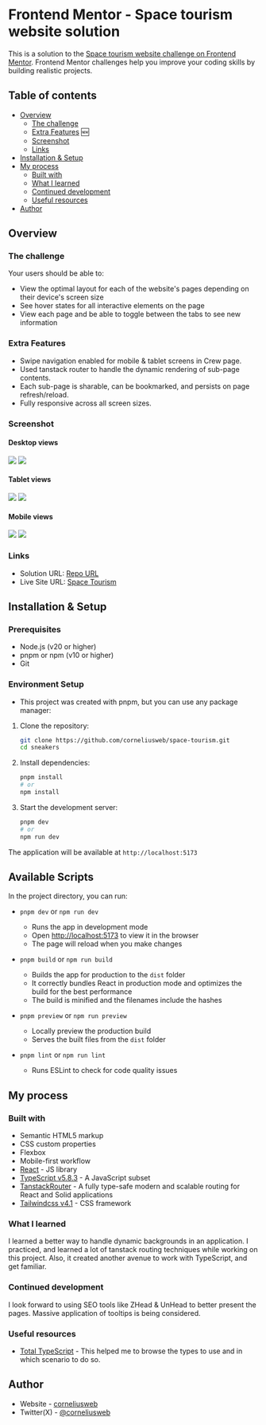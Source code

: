 # Frontend Mentor - Space tourism website solution

This is a solution to the [Space tourism website challenge on Frontend Mentor](https://www.frontendmentor.io/challenges/space-tourism-multipage-website-gRWj1URZ3). Frontend Mentor challenges help you improve your coding skills by building realistic projects. 

## Table of contents

-  [Overview](#overview)
   -  [The challenge](#the-challenge)
   -  [Extra Features](#extra-features) 🆕
   -  [Screenshot](#screenshot)
   -  [Links](#links)
-  [Installation & Setup](#installation--setup)
-  [My process](#my-process)
   -  [Built with](#built-with)
   -  [What I learned](#what-i-learned)
   -  [Continued development](#continued-development)
   -  [Useful resources](#useful-resources)
-  [Author](#author)

## Overview

### The challenge

Your users should be able to:

- View the optimal layout for each of the website's pages depending on their device's screen size
- See hover states for all interactive elements on the page
- View each page and be able to toggle between the tabs to see new information

### Extra Features
- Swipe navigation enabled for mobile & tablet screens in Crew page.
- Used tanstack router to handle the dynamic rendering of sub-page contents.
- Each sub-page is sharable, can be bookmarked, and persists on page refresh/reload.
- Fully responsive across all screen sizes.

### Screenshot

#### Desktop views

![](./demo/default.png)
![](./demo/desktop-tech.png)

#### Tablet views

![](./demo/iPad-v.png)
![](./demo/iPad-h.png)

#### Mobile views

![](./demo/phone-crew.png)
![](./demo/phone-dest.png)



### Links

-  Solution URL: [Repo URL](https://github.com/corneliusweb/space-tourism)
-  Live Site URL: [Space Tourism](https://cornelius-space.vercel.app/)

## Installation & Setup

### Prerequisites

-  Node.js (v20 or higher)
-  pnpm or npm (v10 or higher)
-  Git

### Environment Setup

-  This project was created with pnpm, but you can use any package manager:

1. Clone the repository:

   ```bash
   git clone https://github.com/corneliusweb/space-tourism.git
   cd sneakers
   ```

2. Install dependencies:

   ```bash
   pnpm install
   # or
   npm install
   ```

3. Start the development server:
   ```bash
   pnpm dev
   # or
   npm run dev
   ```

The application will be available at `http://localhost:5173`

## Available Scripts

In the project directory, you can run:

-  `pnpm dev` or `npm run dev`

   -  Runs the app in development mode
   -  Open [http://localhost:5173](http://localhost:5173) to view it in the browser
   -  The page will reload when you make changes

-  `pnpm build` or `npm run build`

   -  Builds the app for production to the `dist` folder
   -  It correctly bundles React in production mode and optimizes the build for the best performance
   -  The build is minified and the filenames include the hashes

-  `pnpm preview` or `npm run preview`

   -  Locally preview the production build
   -  Serves the built files from the `dist` folder

-  `pnpm lint` or `npm run lint`
   -  Runs ESLint to check for code quality issues

## My process

### Built with

- Semantic HTML5 markup
- CSS custom properties
- Flexbox
- Mobile-first workflow
- [React](https://reactjs.org/) - JS library
- [TypeScript v5.8.3](https://typescript.org) - A JavaScript subset
- [TanstackRouter](https://tanstack.dev/router) - A fully type-safe modern and scalable routing for React and Solid applications
- [Tailwindcss v4.1](https://tailwindcss.com/) - CSS framework


### What I learned

I learned a better way to handle dynamic backgrounds in an application.
I practiced, and learned a lot of tanstack routing techniques while working on this project.
Also, it created another avenue to work with TypeScript, and get familiar.

### Continued development
I look forward to using SEO tools like ZHead & UnHead to better present the pages.
Massive application of tooltips is being considered.


### Useful resources

- [Total TypeScript](https://totaltypescript.com) - This helped me to browse the types to use and in which scenario to do so.

## Author

-  Website - [corneliusweb](https://github.com/corneliusweb)
-  Twitter(X) - [@corneliusweb](https://x.com/corneliusweb_)